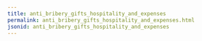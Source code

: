 ```yaml
---
title: anti_bribery_gifts_hospitality_and_expenses
permalink: anti_bribery_gifts_hospitality_and_expenses.html
jsonid: anti_bribery_gifts_hospitality_and_expenses
---
```

